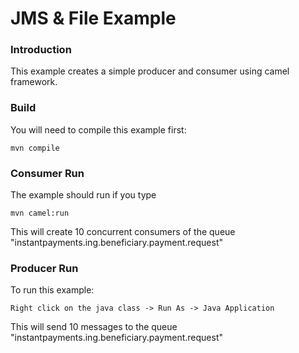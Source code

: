 # JMS & File Example

### Introduction
This example creates a simple producer and consumer using camel framework.

### Build

You will need to compile this example first:

	mvn compile

### Consumer Run  

The example should run if you type

	mvn camel:run

This will create 10 concurrent consumers of the queue "instantpayments.ing.beneficiary.payment.request"

### Producer Run

To run this example:

	Right click on the java class -> Run As -> Java Application

This will send 10 messages to the queue "instantpayments.ing.beneficiary.payment.request"
  

